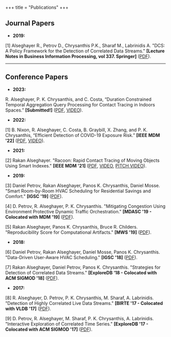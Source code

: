 +++
title = "Publications"
+++

## Journal Papers

* **2019:**

[1] Alseghayer R., Petrov D., Chrysanthis P.K., Sharaf M., Labrinidis A. "DCS: A Policy Framework for the Detection of Correlated Data Streams." **[Lecture Notes in Business Information Processing, vol 337. Springer]** ([PDF](/lnbip19.pdf)).

---

## Conference Papers

* **2023:**

R. Alseghayer, P. K. Chrysanthis, and C. Costa, “Duration Constrained Temporal Aggregation Query Processing for Contact Tracing in Indoors Spaces.” **[Submitted!]** ([PDF](), [VIDEO]()).


* **2022:**

[1] B. Nixon, R. Alseghayer, C. Costa, B. Graybill, X. Zhang, and P. K. Chrysanthis, “Efficient Detection of COVID-19 Exposure Risk.” **[IEEE MDM '22]** ([PDF](/mdm22.pdf), [VIDEO](https://www.youtube.com/embed/bbieEXN53zw)).

* **2021:**

[2] Rakan Alseghayer. "Racoon: Rapid Contact Tracing of Moving Objects Using Smart Indexes." **[IEEE MDM '21]** ([PDF](/mdm21.pdf), [VIDEO](https://www.youtube.com/embed/S8PnIvr7rBc), [PITCH VIDEO](https://www.youtube.com/embed/oIzLHBaAxmA)).

* **2019:**

[3] Daniel Petrov, Rakan Alseghayer, Panos K. Chrysanthis, Daniel Mosse. "Smart Room-by-Room HVAC Scheduling for Residential Savings and Comfort." **[IGSC '19]** ([PDF](/igsc19.pdf)).

[4] D. Petrov, R. Alseghayer, P. K. Chrysanthis. "Mitigating Congestion Using Environment Protective Dynamic Traffic Orchestration." **[MDASC '19 - Colocated with MDM '19]** ([PDF](/mdasc19.pdf)).

[5] Rakan Alseghayer, Panos K. Chrysanthis, Bruce R. Childers. "Reproducibility Score for Computational Artifacts." **[MWS '19]** ([PDF](/mws19.pdf)).

* **2018:**

[6] Daniel Petrov, Rakan Alseghayer, Daniel Mosse, Panos K. Chrysanthis. "Data-Driven User-Aware HVAC Scheduling." **[IGSC '18]** ([PDF](/igsc18.pdf)).

[7] Rakan Alseghayer, Daniel Petrov, Panos K. Chrysanthis. "Strategies for Detection of Correlated Data Streams." **[ExploreDB ‘18 - Colocated with ACM SIGMOD '18]** ([PDF](/exploredb18.pdf)).

* **2017:**

[8] R. Alseghayer, D. Petrov, P. K. Chrysanthis, M. Sharaf, A. Labrinidis. "Detection of Highly Correlated Live Data Streams." **[BIRTE '17 - Colocated with VLDB '17]** ([PDF](/birte17.pdf)).

[9] D. Petrov, R. Alseghayer, M. Sharaf, P. K. Chrysanthis, A. Labrinidis. "Interactive Exploration of Correlated Time Series." **[ExploreDB '17 - Colocated with ACM SIGMOD '17]** ([PDF](/exploredb17.pdf)).
